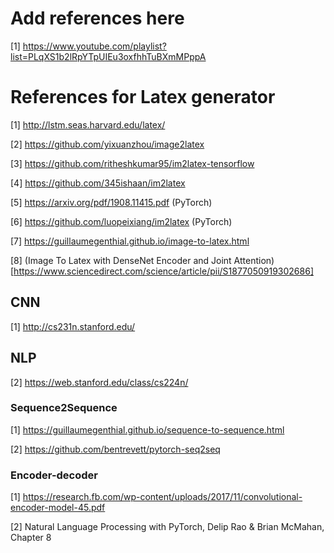 # Add references here

[1] https://www.youtube.com/playlist?list=PLqXS1b2lRpYTpUIEu3oxfhhTuBXmMPppA

# References for Latex generator

[1] http://lstm.seas.harvard.edu/latex/

[2] https://github.com/yixuanzhou/image2latex

[3] https://github.com/ritheshkumar95/im2latex-tensorflow

[4] https://github.com/345ishaan/im2latex

[5] https://arxiv.org/pdf/1908.11415.pdf  (PyTorch)

[6] https://github.com/luopeixiang/im2latex  (PyTorch)

[7] https://guillaumegenthial.github.io/image-to-latex.html

[8] (Image To Latex with DenseNet Encoder and Joint Attention)[https://www.sciencedirect.com/science/article/pii/S1877050919302686]

## CNN

[1] http://cs231n.stanford.edu/

## NLP

[2] https://web.stanford.edu/class/cs224n/

### Sequence2Sequence 

[1] https://guillaumegenthial.github.io/sequence-to-sequence.html

[2] https://github.com/bentrevett/pytorch-seq2seq

### Encoder-decoder

[1] https://research.fb.com/wp-content/uploads/2017/11/convolutional-encoder-model-45.pdf

[2] Natural Language Processing with PyTorch, Delip Rao & Brian McMahan, Chapter 8

